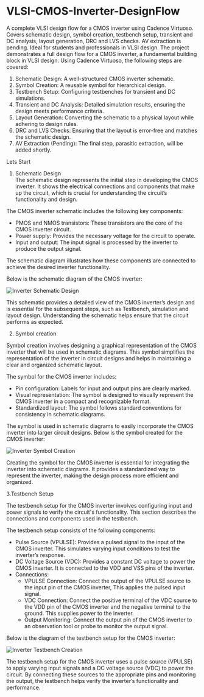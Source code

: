# VLSI-CMOS-Inverter-DesignFlow
A complete VLSI design flow for a CMOS inverter using Cadence Virtuoso. Covers schematic design, symbol creation, testbench setup, transient and DC analysis, layout generation, DRC and LVS checks. AV extraction is pending. Ideal for students and professionals in VLSI design.
The project demonstrates a full design flow for a CMOS inverter, a fundamental building block in VLSI design. Using Cadence Virtuoso, the following steps are covered:
1. Schematic Design: A well-structured CMOS inverter schematic.
2. Symbol Creation: A reusable symbol for hierarchical design.
3. Testbench Setup: Configuring testbenches for transient and DC simulations.
4. Transient and DC Analysis: Detailed simulation results, ensuring the design meets performance criteria.
5. Layout Generation: Converting the schematic to a physical layout while adhering to design rules.
6. DRC and LVS Checks: Ensuring that the layout is error-free and matches the schematic design.
7. AV Extraction (Pending): The final step, parasitic extraction, will be added shortly.

Lets Start
1. Schematic Design
   <br>
The schematic design represents the initial step in developing the CMOS inverter. It shows the electrical connections and components that make up the circuit, which is crucial for understanding the circuit’s functionality and design.

The CMOS inverter schematic includes the following key components:

- PMOS and NMOS transistors: These transistors are the core of the CMOS inverter circuit.
- Power supply: Provides the necessary voltage for the circuit to operate.
- Input and output: The input signal is processed by the inverter to produce the output signal.

The schematic diagram illustrates how these components are connected to achieve the desired inverter functionality.

Below is the schematic diagram of the CMOS inverter:

![Inverter Schematic Design](https://github.com/user-attachments/assets/13bcb6cb-bb7d-42ca-b338-42173e372ea6)

This schematic provides a detailed view of the CMOS inverter’s design and is essential for the subsequent steps, such as Testbench, simulation and layout design. Understanding the schematic helps ensure that the circuit performs as expected.

2. Symbol creation

Symbol creation involves designing a graphical representation of the CMOS inverter that will be used in schematic diagrams. This symbol simplifies the representation of the inverter in circuit designs and helps in maintaining a clear and organized schematic layout.

The symbol for the CMOS inverter includes:
- Pin configuration: Labels for input and output pins are clearly marked.
- Visual representation: The symbol is designed to visually represent the CMOS inverter in a compact and recognizable format.
- Standardized layout: The symbol follows standard conventions for consistency in schematic diagrams.

The symbol is used in schematic diagrams to easily incorporate the CMOS inverter into larger circuit designs.
Below is the symbol created for the CMOS inverter:

![Inverter Symbol Creation](https://github.com/user-attachments/assets/8072a8d7-0578-4740-bad3-ad4b7a9cd3a0)

Creating the symbol for the CMOS inverter is essential for integrating the inverter into schematic diagrams. It provides a standardized way to represent the inverter, making the design process more efficient and organized.

3.Testbench Setup

The testbench setup for the CMOS inverter involves configuring input and power signals to verify the circuit's functionality. This section describes the connections and components used in the testbench.

The testbench setup consists of the following components:

- Pulse Source (VPULSE): Provides a pulsed signal to the input of the CMOS inverter. This simulates varying input conditions to test the inverter’s response.
- DC Voltage Source (VDC): Provides a constant DC voltage to power the CMOS inverter. It is connected to the VDD and VSS pins of the inverter.
- Connections:
  - VPULSE Connection: Connect the output of the VPULSE source to the input pin of the CMOS inverter, This applies the pulsed input signal.
  - VDC Connection: Connect the positive terminal of the VDC source to the VDD pin of the CMOS inverter and the negative terminal to the ground. This supplies power to the inverter.
  - Output Monitoring: Connect the output pin of the CMOS inverter to an observation tool or probe to monitor the output signal.

Below is the diagram of the testbench setup for the CMOS inverter:

![Inverter Testbench Creation](https://github.com/user-attachments/assets/682f2699-bf14-4a03-a028-092f4b4b56ca)

The testbench setup for the CMOS inverter uses a pulse source (VPULSE) to apply varying input signals and a DC voltage source (VDC) to power the circuit. By connecting these sources to the appropriate pins and monitoring the output, the testbench helps verify the inverter’s functionality and performance.
